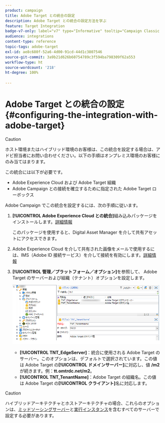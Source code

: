 ```yaml
---
product: campaign
title: Adobe Target との統合の設定
description: Adobe Target との統合の設定方法を学ぶ
feature: Target Integration
badge-v7-only: label="v7" type="Informative" tooltip="Campaign Classic v7 にのみ適用されます"
audience: integrations
content-type: reference
topic-tags: adobe-target
exl-id: ae8c680f-52a6-4d00-91cd-44d1c3807546
source-git-commit: 3a9b21d626b60754789c3f594ba798309f62a553
workflow-type: ht
source-wordcount: '218'
ht-degree: 100%

---
```


# Adobe Target との統合の設定{#configuring-the-integration-with-adobe-target}




>[!CAUTION]
>
> ホスト環境またはハイブリッド環境のお客様は、この統合を設定する場合は、アドビ担当者にお問い合わせください。以下の手順はオンプレミス環境のお客様にのみ当てはまります。

この統合には以下が必要です。

* Adobe Experience Cloud および Adobe Target 組織
* Adobe Campaign との接続を確立するために指定された Adobe Target ローボックス

Adobe Campaign でこの統合を設定するには、次の手順に従います。

1. **[!UICONTROL Adobe Experience Cloud との統合]**&#x200B;組み込みパッケージをインストールします。[詳細情報](../../platform/using/working-with-data-packages.md#importing-packages)

   このパッケージを使用すると、Digital Asset Manager を介して共有アセットにアクセスできます。

1. Adobe Experience Cloud を介して共有された画像をメールで使用するには、IMS（Adobe ID 接続サービス）を介して接続を有効にします。[詳細情報](../../integrations/using/about-adobe-id.md)
1. **[!UICONTROL 管理／プラットフォーム／オプション]**&#x200B;を参照して、 Adobe Target のサーバーおよび組織（テナント）オプションを設定します。

   ![](assets/tar_options.png)

   * **[!UICONTROL TNT_EdgeServer]**：統合に使用される Adobe Target のサーバー。このオプションは、デフォルトで選択されています。この値は Adobe Target の&#x200B;**[!UICONTROL ドメインサーバー]**&#x200B;に対応し、値 **/m2** が続きます。例：**tt.omtrdc.net/m2**。
   * **[!UICONTROL TNT_TenantName]**：Adobe Target の組織名。この値は Adobe Target の&#x200B;**[!UICONTROL クライアント]**&#x200B;名に対応します。


>[!CAUTION]
>
>ハイブリッドアーキテクチャとホストアーキテクチャの場合、これらのオプションは、[ミッドソーシングサーバー](../../installation/using/mid-sourcing-server.md)と[実行インスタンス](../../message-center/using/configuring-instances.md#execution-instance)を含むすべてのサーバーで設定する必要があります。